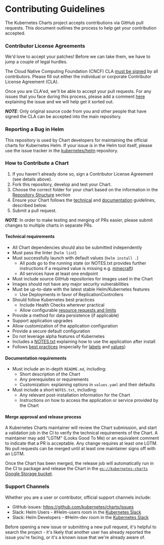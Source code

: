 # Contributing Guidelines

The Kubernetes Charts project accepts contributions via GitHub pull requests. This document outlines the process to help get your contribution accepted.

### Contributor License Agreements

We'd love to accept your patches! Before we can take them, we have to jump a couple of legal hurdles.

The Cloud Native Computing Foundation (CNCF) CLA [must be signed](https://github.com/kubernetes/community/blob/master/CLA.md) by all contributors.
Please fill out either the individual or corporate Contributor License
Agreement (CLA).

Once you are CLA'ed, we'll be able to accept your pull requests. For any issues that you face during this process,
please add a comment [here](https://github.com/kubernetes/kubernetes/issues/27796) explaining the issue and we will help get it sorted out.

***NOTE***: Only original source code from you and other people that have signed the CLA can be accepted into the main repository.

### Reporting a Bug in Helm

This repository is used by Chart developers for maintaining the official charts for Kubernetes Helm. If your issue is in the Helm tool itself, please use the issue tracker in the [kubernetes/helm](https://github.com/kubernetes/helm) repository.

### How to Contribute a Chart

1. If you haven't already done so, sign a Contributor License Agreement (see details above).
1. Fork this repository, develop and test your Chart.
1. Choose the correct folder for your chart based on the information in the [Repository Structure](README.md#repository-structure) section
1. Ensure your Chart follows the [technical](#technical-requirements) and [documentation](#documentation-requirements) guidelines, described below.
1. Submit a pull request.

***NOTE***: In order to make testing and merging of PRs easier, please submit changes to multiple charts in separate PRs.

#### Technical requirements

* All Chart dependencies should also be submitted independently
* Must pass the linter (`helm lint`)
* Must successfully launch with default values (`helm install .`)
    * All pods go to the running state (or NOTES.txt provides further instructions if a required value is missing e.g. [minecraft](https://github.com/kubernetes/charts/blob/master/stable/minecraft/templates/NOTES.txt#L3))
    * All services have at least one endpoint
* Must include source GitHub repositories for images used in the Chart
* Images should not have any major security vulnerabilities
* Must be up-to-date with the latest stable Helm/Kubernetes features
    * Use Deployments in favor of ReplicationControllers
* Should follow Kubernetes best practices
    * Include Health Checks wherever practical
    * Allow configurable [resource requests and limits](http://kubernetes.io/docs/user-guide/compute-resources/#resource-requests-and-limits-of-pod-and-container)
* Provide a method for data persistence (if applicable)
* Support application upgrades
* Allow customization of the application configuration
* Provide a secure default configuration
* Do not leverage alpha features of Kubernetes
* Includes a [NOTES.txt](https://github.com/kubernetes/helm/blob/master/docs/charts.md#chart-license-readme-and-notes) explaining how to use the application after install
* Follows [best practices](https://github.com/kubernetes/helm/tree/master/docs/chart_best_practices)
  (especially for [labels](https://github.com/kubernetes/helm/blob/master/docs/chart_best_practices/labels.md)
  and [values](https://github.com/kubernetes/helm/blob/master/docs/chart_best_practices/values.md))

#### Documentation requirements

* Must include an in-depth `README.md`, including:
    * Short description of the Chart
    * Any prerequisites or requirements
    * Customization: explaining options in `values.yaml` and their defaults
* Must include a short `NOTES.txt`, including:
    * Any relevant post-installation information for the Chart
    * Instructions on how to access the application or service provided by the Chart

#### Merge approval and release process

A Kubernetes Charts maintainer will review the Chart submission, and start a validation job in the CI to verify the technical requirements of the Chart. A maintainer may add "LGTM" (Looks Good To Me) or an equivalent comment to indicate that a PR is acceptable. Any change requires at least one LGTM. No pull requests can be merged until at least one maintainer signs off with an LGTM.

Once the Chart has been merged, the release job will automatically run in the CI to package and release the Chart in the [`gs://kubernetes-charts` Google Storage bucket](https://console.cloud.google.com/storage/browser/kubernetes-charts/).

### Support Channels

Whether you are a user or contributor, official support channels include:

- GitHub issues: https://github.com/kubernetes/charts/issues
- Slack: Helm Users - #Helm-users room in the [Kubernetes Slack](http://slack.kubernetes.io/)
- Slack: Helm Developers - #Helm-dev room in the [Kubernetes Slack](http://slack.kubernetes.io/)

Before opening a new issue or submitting a new pull request, it's helpful to search the project - it's likely that another user has already reported the issue you're facing, or it's a known issue that we're already aware of.
